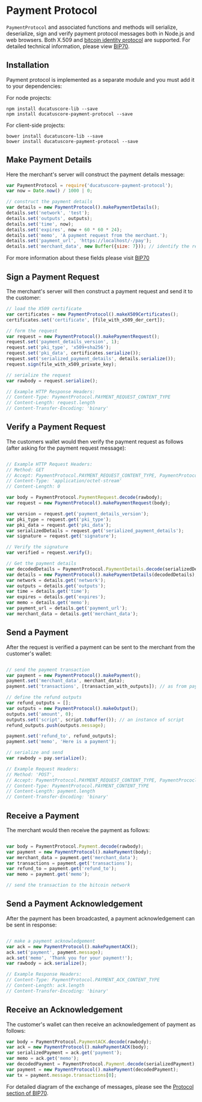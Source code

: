 # Payment Protocol
`PaymentProtocol` and associated functions and methods will serialize, deserialize, sign and verify payment protocol messages both in Node.js and web browsers. Both X.509 and [bitcoin identity protocol](https://en.bitcoin.it/wiki/Identity_protocol_v1) are supported. For detailed technical information, please view [BIP70](https://github.com/bitcoin/bips/blob/master/bip-0070.mediawiki).

## Installation
Payment protocol is implemented as a separate module and you must add it to your dependencies:

For node projects:

```
npm install ducatuscore-lib --save
npm install ducatuscore-payment-protocol --save
```

For client-side projects:

```
bower install ducatuscore-lib --save
bower install ducatuscore-payment-protocol --save
```

## Make Payment Details
Here the merchant's server will construct the payment details message:

```javascript
var PaymentProtocol = require('ducatuscore-payment-protocol');
var now = Date.now() / 1000 | 0;

// construct the payment details
var details = new PaymentProtocol().makePaymentDetails();
details.set('network', 'test');
details.set('outputs', outputs);
details.set('time', now);
details.set('expires', now + 60 * 60 * 24);
details.set('memo', 'A payment request from the merchant.');
details.set('payment_url', 'https://localhost/-/pay');
details.set('merchant_data', new Buffer({size: 7})); // identify the request
```

For more information about these fields please visit [BIP70](https://github.com/bitcoin/bips/blob/master/bip-0070.mediawiki#paymentdetailspaymentrequest)

## Sign a Payment Request
The merchant's server will then construct a payment request and send it to the customer:

```javascript
// load the X509 certificate
var certificates = new PaymentProtocol().makeX509Certificates();
certificates.set('certificate', [file_with_x509_der_cert]);

// form the request
var request = new PaymentProtocol().makePaymentRequest();
request.set('payment_details_version', 1);
request.set('pki_type', 'x509+sha256');
request.set('pki_data', certificates.serialize());
request.set('serialized_payment_details', details.serialize());
request.sign(file_with_x509_private_key);

// serialize the request
var rawbody = request.serialize();

// Example HTTP Response Headers:
// Content-Type: PaymentProtocol.PAYMENT_REQUEST_CONTENT_TYPE
// Content-Length: request.length
// Content-Transfer-Encoding: 'binary'
```

## Verify a Payment Request
The customers wallet would then verify the payment request as follows (after asking for the payment request message):

```javascript

// Example HTTP Request Headers:
// Method: GET
// Accept: PaymentProtocol.PAYMENT_REQUEST_CONTENT_TYPE, PaymentProtocol.PAYMENT_ACK_CONTENT_TYPE
// Content-Type: 'application/octet-stream'
// Content-Length: 0

var body = PaymentProtocol.PaymentRequest.decode(rawbody);
var request = new PaymentProtocol().makePaymentRequest(body);

var version = request.get('payment_details_version');
var pki_type = request.get('pki_type');
var pki_data = request.get('pki_data');
var serializedDetails = request.get('serialized_payment_details');
var signature = request.get('signature');

// Verify the signature
var verified = request.verify();

// Get the payment details
var decodedDetails = PaymentProtocol.PaymentDetails.decode(serializedDetails);
var details = new PaymentProtocol().makePaymentDetails(decodedDetails);
var network = details.get('network');
var outputs = details.get('outputs');
var time = details.get('time');
var expires = details.get('expires');
var memo = details.get('memo');
var payment_url = details.get('payment_url');
var merchant_data = details.get('merchant_data');
```

## Send a Payment
After the request is verified a payment can be sent to the merchant from the customer's wallet:

```javascript

// send the payment transaction
var payment = new PaymentProtocol().makePayment();
payment.set('merchant_data', merchant_data);
payment.set('transactions', [transaction_with_outputs]); // as from payment details

// define the refund outputs
var refund_outputs = [];
var outputs = new PaymentProtocol().makeOutput();
outputs.set('amount', 0);
outputs.set('script', script.toBuffer()); // an instance of script
refund_outputs.push(outputs.message);

payment.set('refund_to', refund_outputs);
payment.set('memo', 'Here is a payment');

// serialize and send
var rawbody = pay.serialize();

// Example Request Headers:
// Method: 'POST',
// Accept: PaymentProtocol.PAYMENT_REQUEST_CONTENT_TYPE, PaymentPrococl.PAYMENT_ACK_CONTENT_TYPE
// Content-Type: PaymentProtocol.PAYMENT_CONTENT_TYPE
// Content-Length: payment.length
// Content-Transfer-Encoding: 'binary'
```

## Receive a Payment
The merchant would then receive the payment as follows:

```javascript

var body = PaymentProtocol.Payment.decode(rawbody);
var payment = new PaymentProtocol().makePayment(body);
var merchant_data = payment.get('merchant_data');
var transactions = payment.get('transactions');
var refund_to = payment.get('refund_to');
var memo = payment.get('memo');

// send the transaction to the bitcoin network
```

## Send a Payment Acknowledgement
After the payment has been broadcasted, a payment acknowledgement can be sent in response:

```javascript

// make a payment acknowledgement
var ack = new PaymentProtocol().makePaymentACK();
ack.set('payment', payment.message);
ack.set('memo', 'Thank you for your payment!');
var rawbody = ack.serialize();

// Example Response Headers:
// Content-Type: PaymentProtocol.PAYMENT_ACK_CONTENT_TYPE
// Content-Length: ack.length
// Content-Transfer-Encoding: 'binary'
```

## Receive an Acknowledgement
The customer's wallet can then receive an acknowledgement of payment as follows:

```javascript
var body = PaymentProtocol.PaymentACK.decode(rawbody);
var ack = new PaymentProtocol().makePaymentACK(body);
var serializedPayment = ack.get('payment');
var memo = ack.get('memo');
var decodedPayment = PaymentProtocol.Payment.decode(serializedPayment);
var payment = new PaymentProtocol().makePayment(decodedPayment);
var tx = payment.message.transactions[0];
```

For detailed diagram of the exchange of messages, please see the [Protocol section of BIP70](https://github.com/bitcoin/bips/blob/master/bip-0070.mediawiki#protocol).
